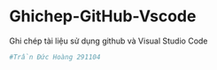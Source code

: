 # Ghichep-GitHub-Vscode
Ghi chép tài liệu sử dụng github và Visual Studio Code

```sh
#Trần Đức Hoàng 291104
```

